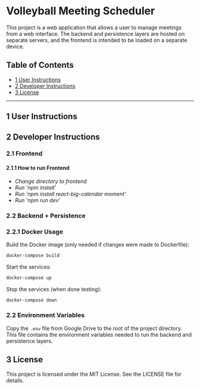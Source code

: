# Volleyball Meeting Scheduler

This project is a web application that allows a user to manage meetings from a web interface. The backend and persistence layers are hosted on separate servers, and the frontend is intended to be loaded on a separate device.

## Table of Contents

- [1 User Instructions](#1-user-instructions)
- [2 Developer Instructions](#2-developer-instructions)
- [3 License](#3-license)

---

## 1 User Instructions

## 2 Developer Instructions

### 2.1 Frontend

#### 2.1.1 How to run Frontend

- *Change directory to frontend*
- *Run 'npm install'*
- *Run 'npm install react-big-calendar moment'*
- *Run 'npm run dev'*

### 2.2 Backend + Persistence

### 2.2.1 Docker Usage

Build the Docker image (only needed if changes were made to Dockerfile):

```bash
docker-compose build
```

Start the services:

```bash
docker-compose up
```

Stop the services (when done testing):

```bash
docker-compose down
```

### 2.2 Environment Variables

Copy the `.env` file from Google Drive to the root of the project directory. This file contains the environment variables needed to run the backend and persistence layers.

## 3 License

This project is licensed under the MIT License. See the LICENSE file for details.
